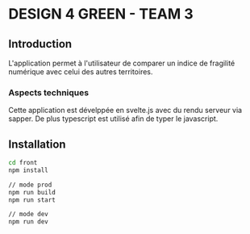 # DESIGN 4 GREEN - TEAM 3

## Introduction

L'application permet à l'utilisateur de comparer un indice de fragilité numérique avec celui des autres territoires.

### Aspects techniques
Cette application est dévelppée en svelte.js avec du rendu serveur via sapper. De plus typescript est utilisé afin de typer le javascript.

## Installation

```sh
cd front
npm install

// mode prod
npm run build
npm run start

// mode dev
npm run dev
```
